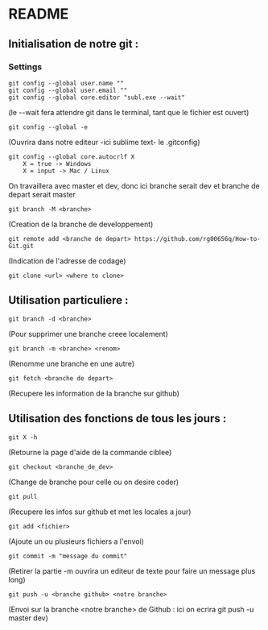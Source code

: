 # README

## Initialisation de notre git :

### Settings

	git config --global user.name ""
	git config --global user.email ""
	git config --global core.editor "subl.exe --wait"

(le --wait fera attendre git dans le terminal, tant que le fichier est ouvert)

	git config --global -e

(Ouvrira dans notre editeur -ici sublime text- le .gitconfig)

	git config --global core.autocrlf X
		X = true -> Windows
		X = input -> Mac / Linux

On travaillera avec master et dev, donc ici branche serait dev et branche de depart serait master

	git branch -M <branche>

(Creation de la branche de developpement)


	git remote add <branche de depart> https://github.com/rg00656q/How-to-Git.git

(Indication de l'adresse de codage)


	git clone <url> <where to clone>

## Utilisation particuliere :

	git branch -d <branche>

(Pour supprimer une branche creee localement)


	git branch -m <branche> <renom>

(Renomme une branche en une autre)


	git fetch <branche de depart>

(Recupere les information de la branche sur github)

## Utilisation des fonctions de tous les jours :

	git X -h

(Retourne la page d'aide de la commande ciblee)

	git checkout <branche_de_dev>

(Change de branche pour celle ou on desire coder)

	git pull

(Recupere les infos sur github et met les locales a jour)

	git add <fichier>

(Ajoute un ou plusieurs fichiers a l'envoi)

	git commit -m "message du commit"

(Retirer la partie -m ouvrira un editeur de texte pour faire un message plus long)

	git push -u <branche github> <notre branche>
	
(Envoi sur la branche \<notre branche\> de Github : ici on ecrira git push -u master dev)
